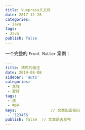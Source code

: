 ```yaml
---
title: Vuepress头文件
date: 2017-12-28
categories:
 - Java
tags:
- Java
publish: false
---
```


一个完整的 `Front Matter` 案例：

```yaml
---
title: 烤鸭的做法
date: 2019-08-08
sidebar: 'auto'
categories:
 - 烹饪
 - 爱好
tags:
 - 烤
 - 鸭子
keys:				// 文章加密密码
 - '123456'
publish: false	// 文章是否发布
---
```